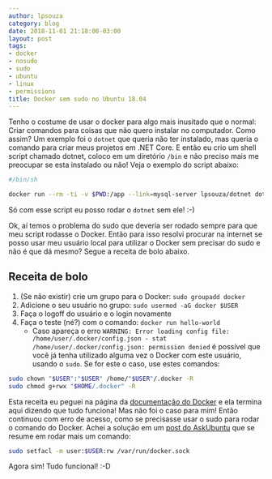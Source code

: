 ```yaml
---
author: lpsouza
category: blog
date: 2018-11-01 21:18:00-03:00
layout: post
tags:
- docker
- nosudo
- sudo
- ubuntu
- linux
- permissions
title: Docker sem sudo no Ubuntu 18.04
---
```


Tenho o costume de usar o docker para algo mais inusitado que o normal: Criar comandos para coisas que não quero instalar no computador. Como assim? Um exemplo foi o `dotnet` que queria não ter instalado, mas queria o comando para criar meus projetos em .NET Core. E então eu crio um shell script chamado dotnet, coloco em um diretório `/bin` e não preciso mais me preocupar se esta instalado ou não! Veja o exemplo do script abaixo:

```bash
#/bin/sh

docker run --rm -ti -v $PWD:/app --link=mysql-server lpsouza/dotnet dotnet $*
```

Só com esse script eu posso rodar o `dotnet` sem ele! :-)

Ok, aí temos o problema do sudo que deveria ser rodado sempre para que meu script rodasse o Docker. Então para isso resolvi procurar na internet se posso usar meu usuário local para utilizar o Docker sem precisar do sudo e não é que dá mesmo? Segue a receita de bolo abaixo.

## Receita de bolo

1. (Se não existir) crie um grupo para o Docker: `sudo groupadd docker`
2. Adicione o seu usuário no grupo: `sudo usermod -aG docker $USER`
3. Faça o logoff do usuário e o login novamente
4. Faça o teste (né?) com o comando: `docker run hello-world`
   - Caso apareça o erro `WARNING: Error loading config file: /home/user/.docker/config.json - stat /home/user/.docker/config.json: permission denied` é possível que você já tenha utilizado alguma vez o Docker com este usuário, usando o `sudo`. Se for este o caso, use estes comandos:

```bash
sudo chown "$USER":"$USER" /home/"$USER"/.docker -R
sudo chmod g+rwx "$HOME/.docker" -R
```

Esta receita eu peguei na página da [documentação do Docker](https://docs.docker.com/install/linux/linux-postinstall/#manage-docker-as-a-non-root-user) e ela termina aqui dizendo que tudo funciona! Mas não foi o caso para mim! Então continuou com erro de acesso, como se precisasse usar o sudo para rodar o comando do Docker. Achei a solução em um [post do AskUbuntu](https://askubuntu.com/a/982187) que se resume em rodar mais um comando:

```bash
sudo setfacl -m user:$USER:rw /var/run/docker.sock
```

Agora sim! Tudo funcional! :-D